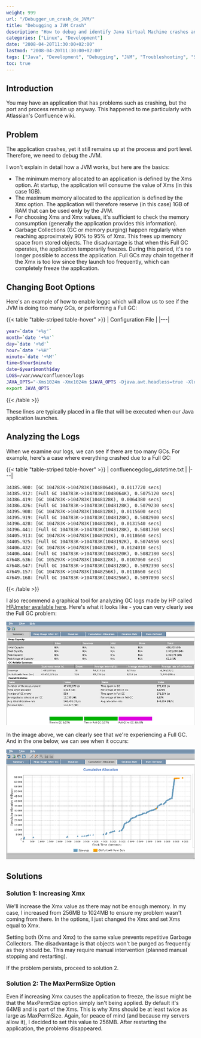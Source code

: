 ```yaml
---
weight: 999
url: "/Debugger_un_crash_de_JVM/"
title: "Debugging a JVM Crash"
description: "How to debug and identify Java Virtual Machine crashes and resolve memory issues with garbage collection"
categories: ["Linux", "Development"]
date: "2008-04-20T11:30:00+02:00"
lastmod: "2008-04-20T11:30:00+02:00"
tags: ["Java", "Development", "Debugging", "JVM", "Troubleshooting", "Solaris"]
toc: true
---
```


## Introduction

You may have an application that has problems such as crashing, but the port and process remain up anyway. This happened to me particularly with Atlassian's Confluence wiki.

## Problem

The application crashes, yet it still remains up at the process and port level. Therefore, we need to debug the JVM.

I won't explain in detail how a JVM works, but here are the basics:

- The minimum memory allocated to an application is defined by the Xms option. At startup, the application will consume the value of Xms (in this case 1GB).
- The maximum memory allocated to the application is defined by the Xmx option. The application will therefore reserve (in this case) 1GB of RAM that can be used **only** by the JVM.
- For choosing Xms and Xmx values, it's sufficient to check the memory consumption (generally the application provides this information).
- Garbage Collections (GC or memory purging) happen regularly when reaching approximately 90% to 95% of Xmx. This frees up memory space from stored objects. The disadvantage is that when this Full GC operates, the application temporarily freezes. During this period, it's no longer possible to access the application. Full GCs may chain together if the Xmx is too low since they launch too frequently, which can completely freeze the application.

## Changing Boot Options

Here's an example of how to enable loggc which will allow us to see if the JVM is doing too many GCs, or performing a Full GC:

{{< table "table-striped table-hover" >}}
| Configuration File |
|---|

```bash
year=`date '+%y'`
month=`date '+%m'`
day=`date '+%d'`
hour=`date '+%H'`
minute=`date '+%M'`
time=$hour$minute
date=$year$month$day
LOGS=/var/www/confluence/logs
JAVA_OPTS="-Xms1024m -Xmx1024m $JAVA_OPTS -Djava.awt.headless=true -Xloggc:$LOGS/confluencegclog_$date$time.txt -Dcom.sun.management.jmxremote -Djava.net.preferIPv4Stack=true -XX:MaxPermSize=256m"
export JAVA_OPTS
```

{{< /table >}}

These lines are typically placed in a file that will be executed when our Java application launches.

## Analyzing the Logs

When we examine our logs, we can see if there are too many GCs. For example, here's a case where everything crashed due to a Full GC:

{{< table "table-striped table-hover" >}}
| confluencegclog\_$date$time.txt |
|---|

```text
34385.900: [GC 104787K->104783K(1048064K), 0.0117720 secs]
34385.912: [Full GC 104783K->104783K(1048064K), 0.5075120 secs]
34386.419: [GC 104783K->104783K(1048128K), 0.0064380 secs]
34386.426: [Full GC 104783K->104783K(1048128K), 0.5079230 secs]
34395.908: [GC 104787K->104783K(1048128K), 0.0115600 secs]
34395.919: [Full GC 104783K->104783K(1048128K), 0.5082900 secs]
34396.428: [GC 104783K->104783K(1048128K), 0.0131540 secs]
34396.441: [Full GC 104783K->104783K(1048128K), 0.5081760 secs]
34405.913: [GC 104787K->104783K(1048192K), 0.0118660 secs]
34405.925: [Full GC 104783K->104783K(1048192K), 0.5074950 secs]
34406.432: [GC 104783K->104783K(1048320K), 0.0124010 secs]
34406.444: [Full GC 104783K->104783K(1048320K), 0.5082180 secs]
47648.636: [GC 105297K->104783K(1048128K), 0.0107060 secs]
47648.647: [Full GC 104783K->104783K(1048128K), 0.5092390 secs]
47649.157: [GC 104783K->104783K(1048256K), 0.0118660 secs]
47649.168: [Full GC 104783K->104783K(1048256K), 0.5097090 secs]
```

{{< /table >}}

I also recommend a graphical tool for analyzing GC logs made by HP called [HPJmeter available here](https://www.hp.com/products1/unix/java/hpjmeter/). Here's what it looks like - you can very clearly see the Full GC problem:

![HPJmeter Full GC analysis 1](/images/hpfullgc1.png)

In the image above, we can clearly see that we're experiencing a Full GC. And in the one below, we can see when it occurs:

![HPJmeter Full GC analysis 2](/images/hpfullgc2.png)

## Solutions

### Solution 1: Increasing Xmx

We'll increase the Xmx value as there may not be enough memory. In my case, I increased from 256MB to 1024MB to ensure my problem wasn't coming from there. In the options, I just changed the Xmx and set Xms equal to Xmx.

Setting both (Xms and Xmx) to the same value prevents repetitive Garbage Collectors. The disadvantage is that objects won't be purged as frequently as they should be. This may require manual intervention (planned manual stopping and restarting).

If the problem persists, proceed to solution 2.

### Solution 2: The MaxPermSize Option

Even if increasing Xmx causes the application to freeze, the issue might be that the MaxPermSize option simply isn't being applied. By default it's 64MB and is part of the Xms. This is why Xms should be at least twice as large as MaxPermSize. Again, for peace of mind (and because my servers allow it), I decided to set this value to 256MB. After restarting the application, the problems disappeared.
